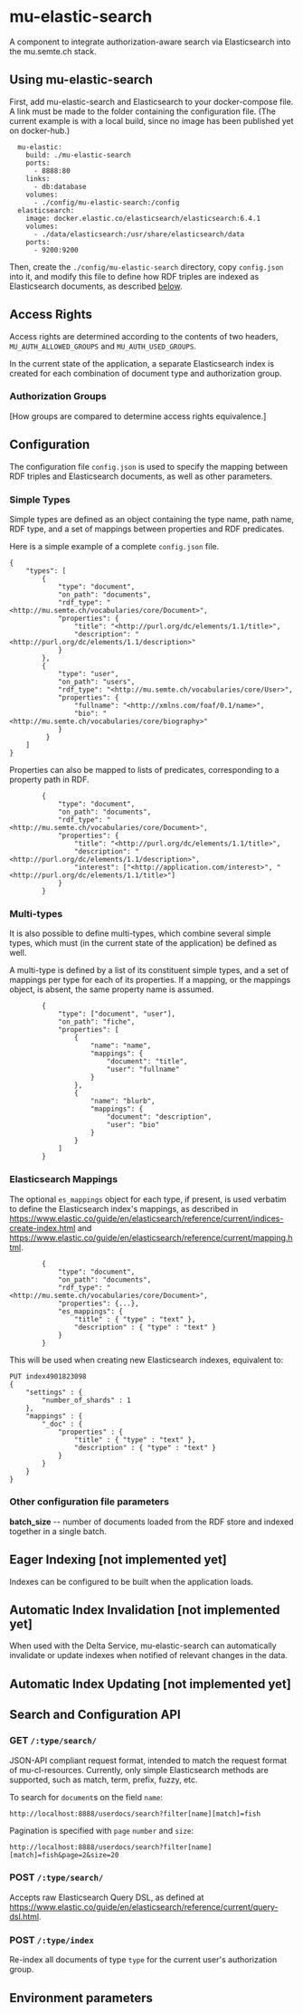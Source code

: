 # mu-elastic-search

A component to integrate authorization-aware search via Elasticsearch into the mu.semte.ch stack.

## Using mu-elastic-search 

First, add mu-elastic-search and Elasticsearch to your docker-compose file.  A link must be made to the folder containing the configuration file. (The current example is with a local build, since no image has been published yet on docker-hub.)

```
  mu-elastic:
    build: ./mu-elastic-search
    ports:
      - 8888:80
    links:
      - db:database
    volumes:
      - ./config/mu-elastic-search:/config
  elasticsearch:
    image: docker.elastic.co/elasticsearch/elasticsearch:6.4.1
    volumes:
      - ./data/elasticsearch:/usr/share/elasticsearch/data
    ports:
      - 9200:9200
```

Then, create the `./config/mu-elastic-search` directory, copy `config.json` into it, and modify this file to define how RDF triples are indexed as Elasticsearch documents, as described [below](#configuration).


## Access Rights

Access rights are determined according to the contents of two headers, `MU_AUTH_ALLOWED_GROUPS` and `MU_AUTH_USED_GROUPS`.

In the current state of the application, a separate Elasticsearch index is created for each combination of document type and authorization group.  



### Authorization Groups

[How groups are compared to determine access rights equivalence.]



## Configuration

The configuration file `config.json` is used to specify the mapping between RDF triples and Elasticsearch documents, as well as other parameters.

### Simple Types

Simple types are defined as an object containing the type name, path name, RDF type, and a set of mappings between properties and RDF predicates. 

Here is a simple example of a complete `config.json` file.

```
{
    "types": [
        {
            "type": "document",
            "on_path": "documents",
            "rdf_type": "<http://mu.semte.ch/vocabularies/core/Document>",
            "properties": {
                "title": "<http://purl.org/dc/elements/1.1/title>",
                "description": "<http://purl.org/dc/elements/1.1/description>" 
            }
        },
        {
            "type": "user",
            "on_path": "users",
            "rdf_type": "<http://mu.semte.ch/vocabularies/core/User>",
            "properties": {
                "fullname": "<http://xmlns.com/foaf/0.1/name>",
                "bio": "<http://mu.semte.ch/vocabularies/core/biography>"
            }
         }
    ]
}
```

Properties can also be mapped to lists of predicates, corresponding to a property path in RDF.

```
        {
            "type": "document",
            "on_path": "documents",
            "rdf_type": "<http://mu.semte.ch/vocabularies/core/Document>",
            "properties": {
                "title": "<http://purl.org/dc/elements/1.1/title>",
                "description": "<http://purl.org/dc/elements/1.1/description>",
                "interest": ["<http://application.com/interest>", "<http://purl.org/dc/elements/1.1/title>"]
            }
        }
```

### Multi-types

It is also possible to define multi-types, which combine several simple types, which must (in the current state of the application) be defined as well.

A multi-type is defined by a list of its constituent simple types, and a set of mappings per type for each of its properties. If a mapping, or the mappings object, is absent, the same property name is assumed.

```
        {
            "type": ["document", "user"],
            "on_path": "fiche",
            "properties": [
                {
                    "name": "name",
                    "mappings": {
                        "document": "title",
                        "user": "fullname"
                    }
                },
                {
                    "name": "blurb",
                    "mappings": {
                        "document": "description",
                        "user": "bio"
                    }
                }
            ]
        }
```

### Elasticsearch Mappings

The optional `es_mappings` object for each type, if present, is used verbatim to define the Elasticsearch index's mappings, as described in <https://www.elastic.co/guide/en/elasticsearch/reference/current/indices-create-index.html> and <https://www.elastic.co/guide/en/elasticsearch/reference/current/mapping.html>.

```
        {
            "type": "document",
            "on_path": "documents",
            "rdf_type": "<http://mu.semte.ch/vocabularies/core/Document>",
            "properties": {...},
            "es_mappings": {
                "title" : { "type" : "text" },
                "description" : { "type" : "text" }
            }
        }
```

This will be used when creating new Elasticsearch indexes, equivalent to:

```
PUT index4901823098
{
    "settings" : {
        "number_of_shards" : 1
    },
    "mappings" : {
        "_doc" : {
            "properties" : {
                "title" : { "type" : "text" },
                "description" : { "type" : "text" }
            }
        }
    }
}
```


### Other configuration file parameters

**batch_size** -- number of documents loaded from the RDF store and indexed together in a single batch.



## Eager Indexing [not implemented yet]

Indexes can be configured to be built when the application loads.


## Automatic Index Invalidation [not implemented yet]

When used with the Delta Service, mu-elastic-search can automatically invalidate or update indexes when notified of relevant changes in the data.


## Automatic Index Updating [not implemented yet]


## Search and Configuration API

### GET `/:type/search/`

JSON-API compliant request format, intended to match the request format of mu-cl-resources. Currently, only simple Elasticsearch methods are supported, such as match, term, prefix, fuzzy, etc.

To search for `document`s on the field `name`:

```
http://localhost:8888/userdocs/search?filter[name][match]=fish
```

Pagination is specified with `page` `number` and `size`:

```
http://localhost:8888/userdocs/search?filter[name][match]=fish&page=2&size=20
```

### POST `/:type/search/`

Accepts raw Elasticsearch Query DSL, as defined at <https://www.elastic.co/guide/en/elasticsearch/reference/current/query-dsl.html>.

### POST `/:type/index`

Re-index all documents of type `type` for the current user's authorization group.




## Environment parameters
